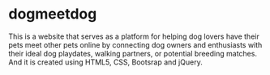 # dogmeetdog

This is a website that serves as a platform for helping dog lovers have their pets meet other pets online by connecting dog owners and enthusiasts with their ideal dog playdates, walking partners, or potential breeding matches.
And it is created using HTML5, CSS, Bootsrap and jQuery.
